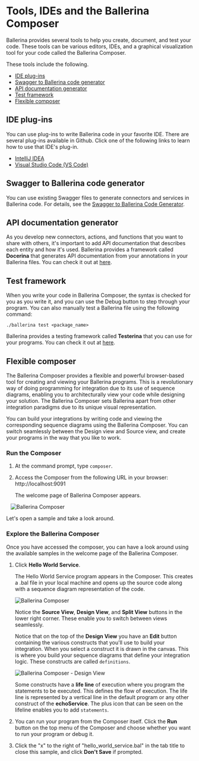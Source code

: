# Tools, IDEs and the Ballerina Composer

Ballerina provides several tools to help you create, document, and test your code. These tools can be various editors, IDEs, and a graphical visualization tool for your code called the Ballerina Composer.

These tools include the following.

- [IDE plug-ins](#ide-plug-ins)
- [Swagger to Ballerina code generator](#swagger-to-ballerina-code-generator)
- [API documentation generator](#api-documentation-generator)
- [Test framework](#test-framework)
- [Flexible composer](#flexible-composer)

## IDE plug-ins

You can use plug-ins to write Ballerina code in your favorite IDE. There are several plug-ins available in Github. Click one of the following links to learn how to use that IDE's plug-in. 

* [IntelliJ IDEA](https://github.com/ballerina-platform/ballerina-lang/tree/master/tool-plugins/intellij)
* [Visual Studio Code (VS Code)](https://github.com/ballerina-platform/ballerina-lang/tree/master/tool-plugins/vscode)

## Swagger to Ballerina code generator

You can use existing Swagger files to generate connectors and services in Ballerina code. For details, see the [Swagger to Ballerina Code Generator](https://github.com/ballerina-platform/ballerina-lang/tree/master/misc/swagger-ballerina/modules/swagger-to-ballerina-generator).

## API documentation generator

As you develop new connectors, actions, and functions that you want to share with others, it's important to add API documentation that describes each entity and how it's used. Ballerina provides a framework called **Docerina** that generates API documentation from your annotations in your Ballerina files. You can check it out at [here](https://github.com/ballerina-platform/ballerina-lang/tree/master/misc/docerina). 

## Test framework

When you write your code in Ballerina Composer, the syntax is checked for you as you write it, and you can use the Debug button to step through your program. You can also manually test a Ballerina file using the following command:

```
./ballerina test <package_name>
```

Ballerina provides a testing framework called **Testerina** that you can use for your programs. You can check it out at [here](https://github.com/ballerina-platform/ballerina-lang/tree/master/misc/testerina). 

## Flexible composer

The Ballerina Composer provides a flexible and powerful browser-based tool for creating and viewing your Ballerina programs. This is a revolutionary way of doing programming for integration due to its use of sequence diagrams, enabling you to architecturally view your code while designing your solution. The Ballerina Composer sets Ballerina apart from other integration paradigms due to its unique visual representation.

You can build your integrations by writing code and viewing the corresponding sequence diagrams using the Ballerina Composer. You can switch seamlessly between the Design view and Source view, and create your programs in the way that you like to work.

### Run the Composer

1. At the command prompt, type `composer`.

1. Access the Composer from the following URL in your browser: http://localhost:9091

    The welcome page of Ballerina Composer appears. 
    
    ![Ballerina Composer](/img/docs-images/ballerina-composer.png)
    
Let's open a sample and take a look around. 

### Explore the Ballerina Composer

Once you have accessed the composer, you can have a look around using the available samples in the welcome page of the Ballerina Composer.

1. Click **Hello World Service**.

    The Hello World Service program appears in the Composer. This creates a .bal file in your local machine and opens up the source code along with a sequence diagram representation of the code.
    
    ![Ballerina Composer](/img/docs-images/quick-tour-composer.png)

    Notice the **Source View**, **Design View**, and **Split View** buttons in the lower right corner. These enable you to switch between views seamlessly.
    
    Notice that on the top of the **Design View** you have an **Edit** button containing the various constructs that you'll use to build your integration. When you select a construct it is drawn in the canvas. This is where you build your sequence diagrams that define your integration logic. These constructs are called `definitions`.
        
    ![Ballerina Composer - Design View](/img/docs-images/design-view.png)
    
    Some constructs have a **life line** of execution where you program the statements to be executed. This defines the flow of execution. The life line is represented by a vertical line in the default program or any other construct of the **echoService**. The plus icon that can be seen on the lifeline enables you to add `statements`.


2. You can run your program from the Composer itself. Click the **Run** button on the top menu of the Composer and choose whether you want to run your program or debug it.

3. Click the "x" to the right of "hello_world_service.bal" in the tab title to close this sample, and click **Don't Save** if prompted.
